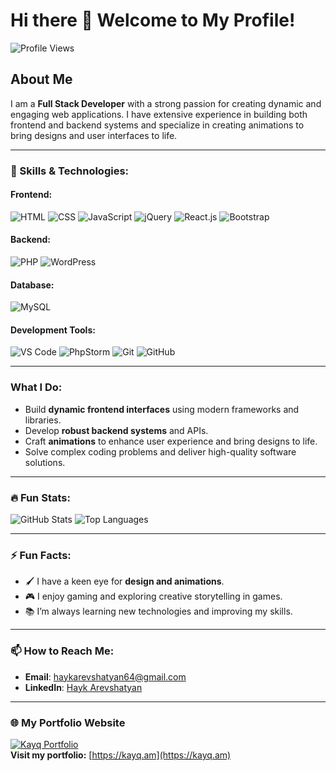 # Hi there 👋 Welcome to My Profile!

![Profile Views](https://komarev.com/ghpvc/?username=hayk-arevshatyan&color=blue)

## About Me
I am a **Full Stack Developer** with a strong passion for creating dynamic and engaging web applications. I have extensive experience in building both frontend and backend systems and specialize in creating animations to bring designs and user interfaces to life.

---

### 🌟 Skills & Technologies:
#### Frontend:
![HTML](https://img.shields.io/badge/-HTML-E44D26?logo=html5&logoColor=white&style=for-the-badge)
![CSS](https://img.shields.io/badge/-CSS-1572B6?logo=css3&logoColor=white&style=for-the-badge)
![JavaScript](https://img.shields.io/badge/-JavaScript-F7DF1E?logo=javascript&logoColor=black&style=for-the-badge)
![jQuery](https://img.shields.io/badge/-jQuery-0769AD?logo=jquery&logoColor=white&style=for-the-badge)
![React.js](https://img.shields.io/badge/-React-61DAFB?logo=react&logoColor=black&style=for-the-badge)
![Bootstrap](https://img.shields.io/badge/-Bootstrap-7952B3?logo=bootstrap&logoColor=white&style=for-the-badge)

#### Backend:
![PHP](https://img.shields.io/badge/-PHP-777BB4?logo=php&logoColor=white&style=for-the-badge)
![WordPress](https://img.shields.io/badge/-WordPress-21759B?logo=wordpress&logoColor=white&style=for-the-badge)

#### Database:
![MySQL](https://img.shields.io/badge/-MySQL-4479A1?logo=mysql&logoColor=white&style=for-the-badge)

#### Development Tools:
![VS Code](https://img.shields.io/badge/-VS%20Code-007ACC?logo=visual-studio-code&logoColor=white&style=for-the-badge)
![PhpStorm](https://img.shields.io/badge/-PhpStorm-000000?logo=phpstorm&logoColor=white&style=for-the-badge)
![Git](https://img.shields.io/badge/-Git-F05032?logo=git&logoColor=white&style=for-the-badge)
![GitHub](https://img.shields.io/badge/-GitHub-181717?logo=github&logoColor=white&style=for-the-badge)

---

### What I Do:
- Build **dynamic frontend interfaces** using modern frameworks and libraries.
- Develop **robust backend systems** and APIs.
- Craft **animations** to enhance user experience and bring designs to life.
- Solve complex coding problems and deliver high-quality software solutions.

---

### 🔥 Fun Stats:
![GitHub Stats](https://github-readme-stats.vercel.app/api?username=hayk-arevshatyan&show_icons=true&theme=radical)
![Top Languages](https://github-readme-stats.vercel.app/api/top-langs/?username=hayk-arevshatyan&layout=compact&theme=radical)

---

### ⚡ Fun Facts:
- 🖌️ I have a keen eye for **design and animations**.
- 🎮 I enjoy gaming and exploring creative storytelling in games.
- 📚 I’m always learning new technologies and improving my skills.

---

### 📫 How to Reach Me:
- **Email**: [haykarevshatyan64@gmail.com](mailto:haykarevshatyan64@gmail.com)
- **LinkedIn**: [Hayk Arevshatyan](https://www.linkedin.com/in/hayk-arevshatyan-573258304/)


---

### 🌐 My Portfolio Website

[![Kayq Portfolio](https://kayq.am/favicon.ico)](https://kayq.am)  
**Visit my portfolio:** [https://kayq.am](https://kayq.am)

